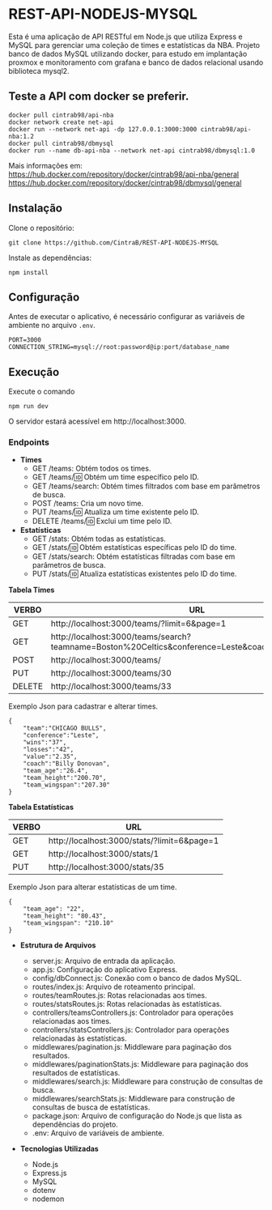 # REST-API-NODEJS-MYSQL

Esta é uma aplicação de API RESTful em Node.js que utiliza Express e MySQL para gerenciar uma coleção de times e estatísticas da NBA.
Projeto banco de dados MySQL utilizando docker, para estudo em implantação proxmox e monitoramento com grafana e banco de dados relacional usando biblioteca mysql2.

## Teste a API com docker se preferir.

```plaintext
docker pull cintrab98/api-nba
docker network create net-api
docker run --network net-api -dp 127.0.0.1:3000:3000 cintrab98/api-nba:1.2
docker pull cintrab98/dbmysql
docker run --name db-api-nba --network net-api cintrab98/dbmysql:1.0
```
Mais informações em: 
https://hub.docker.com/repository/docker/cintrab98/api-nba/general 
https://hub.docker.com/repository/docker/cintrab98/dbmysql/general


## Instalação

Clone o repositório:

```plaintext
git clone https://github.com/CintraB/REST-API-NODEJS-MYSQL
```
Instale as dependências:

```plaintext
npm install
```

## Configuração

Antes de executar o aplicativo, é necessário configurar as variáveis de ambiente no arquivo `.env`.

```plaintext
PORT=3000
CONNECTION_STRING=mysql://root:password@ip:port/database_name
```

## Execução

Execute o comando

```plaintext
npm run dev
```
O servidor estará acessível em http://localhost:3000.

### Endpoints

  - **Times**
    - GET /teams: Obtém todos os times.
    - GET /teams/:id: Obtém um time específico pelo ID.
    - GET /teams/search: Obtém times filtrados com base em parâmetros de busca.
    - POST /teams: Cria um novo time.
    - PUT /teams/:id: Atualiza um time existente pelo ID.
    - DELETE /teams/:id: Exclui um time pelo ID.
  - **Estatísticas**
    - GET /stats: Obtém todas as estatísticas.
    - GET /stats/:id: Obtém estatísticas específicas pelo ID do time.
    - GET /stats/search: Obtém estatísticas filtradas com base em parâmetros de busca.
    - PUT /stats/:id: Atualiza estatísticas existentes pelo ID do time.

**Tabela Times**

| VERBO | URL |
|----------|----------|
|GET| http://localhost:3000/teams/?limit=6&page=1 |
|GET| http://localhost:3000/teams/search?teamname=Boston%20Celtics&conference=Leste&coach=Joe%20Mazzulla |
|POST| http://localhost:3000/teams/ |
|PUT| http://localhost:3000/teams/30 |
|DELETE| http://localhost:3000/teams/33 |

Exemplo Json para cadastrar e alterar times.
```plaintext
{
    "team":"CHICAGO BULLS",
    "conference":"Leste",
    "wins":"37",
    "losses":"42",
    "value":"2.35",
    "coach":"Billy Donovan",
    "team_age":"26.4",
    "team_height":"200.70",
    "team_wingspan":"207.30"
}
```

**Tabela Estatísticas**

| VERBO | URL |
|----------|----------|
|GET| http://localhost:3000/stats/?limit=6&page=1 |
|GET| http://localhost:3000/stats/1 |
|PUT| http://localhost:3000/stats/35 |

Exemplo Json para alterar estatísticas de um time.
```plaintext
{
    "team_age": "22",
    "team_height": "80.43",
    "team_wingspan": "210.10"
}
```

- **Estrutura de Arquivos**
  - server.js: Arquivo de entrada da aplicação.
  - app.js: Configuração do aplicativo Express.
  - config/dbConnect.js: Conexão com o banco de dados MySQL.
  - routes/index.js: Arquivo de roteamento principal.
  - routes/teamRoutes.js: Rotas relacionadas aos times.
  - routes/statsRoutes.js: Rotas relacionadas às estatísticas.
  - controllers/teamsControllers.js: Controlador para operações relacionadas aos times.
  - controllers/statsControllers.js: Controlador para operações relacionadas às estatísticas.
  - middlewares/pagination.js: Middleware para paginação dos resultados.
  - middlewares/paginationStats.js: Middleware para paginação dos resultados de estatísticas.
  - middlewares/search.js: Middleware para construção de consultas de busca.
  - middlewares/searchStats.js: Middleware para construção de consultas de busca de estatísticas.
  - package.json: Arquivo de configuração do Node.js que lista as dependências do projeto.
  - .env: Arquivo de variáveis de ambiente.

- **Tecnologias Utilizadas**
  - Node.js
  - Express.js
  - MySQL
  - dotenv
  - nodemon
